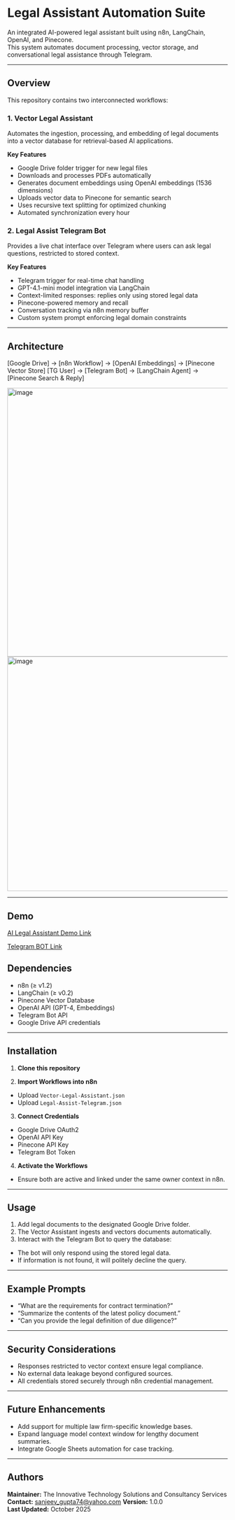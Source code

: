 # Legal Assistant Automation Suite

An integrated AI-powered legal assistant built using n8n, LangChain, OpenAI, and Pinecone.  
This system automates document processing, vector storage, and conversational legal assistance through Telegram.

---

## Overview

This repository contains two interconnected workflows:

### 1. Vector Legal Assistant
Automates the ingestion, processing, and embedding of legal documents into a vector database for retrieval-based AI applications.

**Key Features**
- Google Drive folder trigger for new legal files  
- Downloads and processes PDFs automatically  
- Generates document embeddings using OpenAI embeddings (1536 dimensions)  
- Uploads vector data to Pinecone for semantic search  
- Uses recursive text splitting for optimized chunking  
- Automated synchronization every hour

### 2. Legal Assist Telegram Bot
Provides a live chat interface over Telegram where users can ask legal questions, restricted to stored context.

**Key Features**
- Telegram trigger for real-time chat handling  
- GPT-4.1-mini model integration via LangChain  
- Context-limited responses: replies only using stored legal data  
- Pinecone-powered memory and recall  
- Conversation tracking via n8n memory buffer  
- Custom system prompt enforcing legal domain constraints  

---

## Architecture

[Google Drive] → [n8n Workflow] → [OpenAI Embeddings] → [Pinecone Vector Store]
[TG User] → [Telegram Bot] → [LangChain Agent] → [Pinecone Search & Reply]

<img width="972" height="614" alt="image" src="https://github.com/user-attachments/assets/24efea9c-1432-4c4d-b859-56c39f78aedf" />


<img width="853" height="536" alt="image" src="https://github.com/user-attachments/assets/450210ac-a66c-476f-9191-d8f4ac5ac072" />

---
## Demo
[AI Legal Assistant Demo Link](https://youtu.be/7zOHxt3gbPM)

[Telegram BOT Link](t.me/sanjeev_legal_ai_bot)

## Dependencies

- n8n (≥ v1.2)
- LangChain (≥ v0.2)
- Pinecone Vector Database
- OpenAI API (GPT-4, Embeddings)
- Telegram Bot API
- Google Drive API credentials

---
## Installation

1. **Clone this repository**

2. **Import Workflows into n8n**
- Upload `Vector-Legal-Assistant.json`
- Upload `Legal-Assist-Telegram.json`

3. **Connect Credentials**
- Google Drive OAuth2
- OpenAI API Key
- Pinecone API Key
- Telegram Bot Token

4. **Activate the Workflows**
- Ensure both are active and linked under the same owner context in n8n.

---

## Usage

1. Add legal documents to the designated Google Drive folder.  
2. The Vector Assistant ingests and vectors documents automatically.  
3. Interact with the Telegram Bot to query the database:
- The bot will only respond using the stored legal data.
- If information is not found, it will politely decline the query.

---

## Example Prompts

- “What are the requirements for contract termination?”
- “Summarize the contents of the latest policy document.”
- “Can you provide the legal definition of due diligence?”

---

## Security Considerations

- Responses restricted to vector context ensure legal compliance.
- No external data leakage beyond configured sources.
- All credentials stored securely through n8n credential management.

---

## Future Enhancements

- Add support for multiple law firm-specific knowledge bases.
- Expand language model context window for lengthy document summaries.
- Integrate Google Sheets automation for case tracking.

---

## Authors

**Maintainer:** The Innovative Technology Solutions and Consultancy Services   
**Contact:** sanjeev_gupta74@yahoo.com
**Version:** 1.0.0  
**Last Updated:** October 2025
